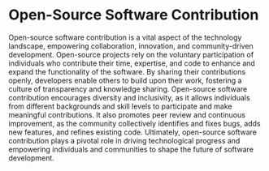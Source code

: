 # Open-Source Software Contribution

Open-source software contribution is a vital aspect of the technology landscape, empowering collaboration, innovation, and community-driven development. Open-source projects rely on the voluntary participation of individuals who contribute their time, expertise, and code to enhance and expand the functionality of the software. By sharing their contributions openly, developers enable others to build upon their work, fostering a culture of transparency and knowledge sharing. Open-source software contribution encourages diversity and inclusivity, as it allows individuals from different backgrounds and skill levels to participate and make meaningful contributions. It also promotes peer review and continuous improvement, as the community collectively identifies and fixes bugs, adds new features, and refines existing code. Ultimately, open-source software contribution plays a pivotal role in driving technological progress and empowering individuals and communities to shape the future of software development.